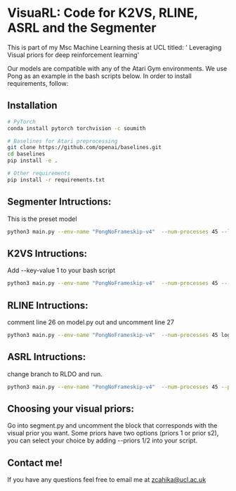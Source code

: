 # VisuaRL: Code for K2VS, RLINE, ASRL and the Segmenter
This is part of my Msc Machine Learning thesis at UCL titled:  ' Leveraging Visual priors for deep reinforcement learning'

Our models are compatible with any of the Atari Gym environments. We use Pong as an example in the bash scripts below.
In order to install requirements, follow:

## Installation
```bash
# PyTorch
conda install pytorch torchvision -c soumith

# Baselines for Atari preprocessing
git clone https://github.com/openai/baselines.git
cd baselines
pip install -e .

# Other requirements
pip install -r requirements.txt
```

## Segmenter Intructions:
This is the preset model
```bash
python3 main.py --env-name "PongNoFrameskip-v4"  --num-processes 45 --log-dir log/test 
```
## K2VS Intructions:
Add --key-value 1 to your bash script
```bash
python3 main.py --env-name "PongNoFrameskip-v4"  --num-processes 45 ---key-value 1 --log-dir log/test  
```
## RLINE Intructions:
comment line 26 on model.py out and uncomment line 27
```bash
python3 main.py --env-name "PongNoFrameskip-v4"  --num-processes 45 log-dir log/test  
```
## ASRL Intructions:
change branch to RLDO and run.
```bash
python3 main.py --env-name "PongNoFrameskip-v4"  --num-processes 45 --priors 3 --key-value 1 --log-dir log/test   --game Pong 
```

## Choosing your visual priors:
Go into segment.py and uncomment the block that corresponds with the visual prior you want.
Some priors have two options (priors 1 or prior s2), you can select your choice by adding --priors 1/2 into your script.

## Contact me!
If you have any questions feel free to email me at zcahika@ucl.ac.uk
